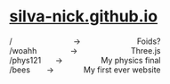 # [silva-nick.github.io](https://silva-nick.github.io)

<div style="display:flex; flex-direction:column; width:17rem">
    <div style="display:flex; flex-direction:row;">
        <div style="flex:1;"> / </div>
        <div style="flex:1;">→</div>
        <div >Foids?</div>
    </div>
    <div style="display:flex; flex-direction:row;">
        <div style="flex:1;"> /woahh </div>
        <div style="flex:1;">→</div>
        <div>Three.js</div>
    </div>
    <div style="display:flex; flex-direction:row;">
        <div style="flex:1;"> /phys121 </div>
        <div style="flex:1;">→</div>
        <div>My physics final</div>
    </div>
    <div style="display:flex; flex-direction:row;">
        <div style="flex:1;"> /bees </div>
        <div style="flex:1;">→</div>
        <div>My first ever website</div>
    </div>
</div>
